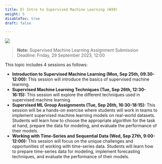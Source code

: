 ```yaml
---
title: D) Intro to Supervised Machine Learning (W39)
weight: 5
disableToc: true
draft: false

---
```


![](https://raw.githubusercontent.com/aaubs/ds-master/main/media/hearder_goldie_space_3.png)

> **Note:** Supervised Machine Learning Assignment Submission Deadline: Friday, 29 September 2023, 12:00

This topic includes 4 sessions as follows:

- **Introduction to Supervised Machine Learning (Mon, Sep 25th, 09.30-12:00):** This session will introduce the basics of supervised machine learning.
- **Supervised Machine Learning Techniques (Tue, Sep 26th, 12:30-16:15):** This session will explore the different techniques used in supervised machine learning.
- **Supervised ML Group Assignments (Tue, Sep 26th, 16:30-18:15):** This session will be a hands-on exercise where students will work in teams to implement supervised machine learning models on real-world datasets. Students will learn how to choose the appropriate algorithm for the task at hand, prepare the data for modeling, and evaluate the performance of their models.
- **Working with Time-Series and Sequential Data (Wed, Sep 27th, 9:00-12:00):** This session will focus on the unique challenges and opportunities of working with time-series data. Students will learn how to prepare time-series data for modeling, implement forecasting techniques, and evaluate the performance of their models.


